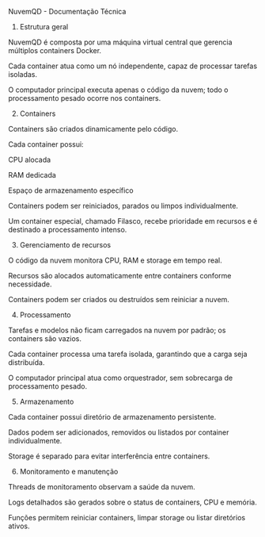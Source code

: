 NuvemQD - Documentação Técnica

1. Estrutura geral

NuvemQD é composta por uma máquina virtual central que gerencia múltiplos containers Docker.

Cada container atua como um nó independente, capaz de processar tarefas isoladas.

O computador principal executa apenas o código da nuvem; todo o processamento pesado ocorre nos containers.


2. Containers

Containers são criados dinamicamente pelo código.

Cada container possui:

CPU alocada

RAM dedicada

Espaço de armazenamento específico


Containers podem ser reiniciados, parados ou limpos individualmente.

Um container especial, chamado Filasco, recebe prioridade em recursos e é destinado a processamento intenso.


3. Gerenciamento de recursos

O código da nuvem monitora CPU, RAM e storage em tempo real.

Recursos são alocados automaticamente entre containers conforme necessidade.

Containers podem ser criados ou destruídos sem reiniciar a nuvem.


4. Processamento

Tarefas e modelos não ficam carregados na nuvem por padrão; os containers são vazios.

Cada container processa uma tarefa isolada, garantindo que a carga seja distribuída.

O computador principal atua como orquestrador, sem sobrecarga de processamento pesado.


5. Armazenamento

Cada container possui diretório de armazenamento persistente.

Dados podem ser adicionados, removidos ou listados por container individualmente.

Storage é separado para evitar interferência entre containers.


6. Monitoramento e manutenção

Threads de monitoramento observam a saúde da nuvem.

Logs detalhados são gerados sobre o status de containers, CPU e memória.

Funções permitem reiniciar containers, limpar storage ou listar diretórios ativos.
